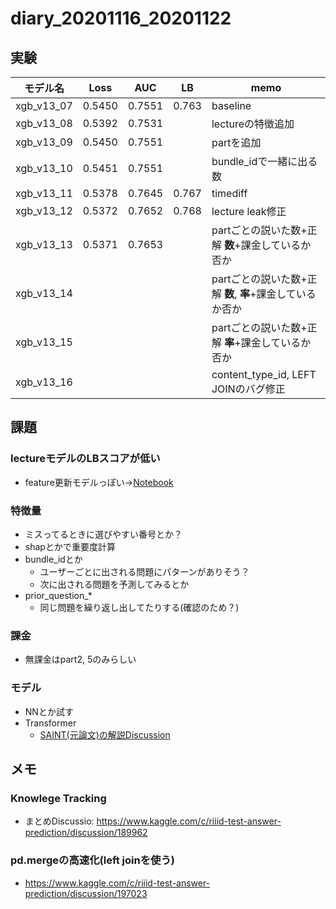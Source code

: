 # diary_20201116_20201122
## 実験
|モデル名|Loss|AUC|LB|memo|
|--|--|--|--|--|
|xgb_v13_07|0.5450|0.7551|0.763|baseline|
|xgb_v13_08|0.5392|0.7531||lectureの特徴追加|
|xgb_v13_09|0.5450|0.7551||partを追加|
|xgb_v13_10|0.5451|0.7551||bundle_idで一緒に出る数|
|xgb_v13_11|0.5378|0.7645|0.767|timediff|
|xgb_v13_12|0.5372|0.7652|0.768|lecture leak修正|
|xgb_v13_13|0.5371|0.7653||partごとの説いた数+正解 __数__+課金しているか否か|
|xgb_v13_14||||partごとの説いた数+正解 __数__, __率__+課金しているか否か|
|xgb_v13_15||||partごとの説いた数+正解 __率__+課金しているか否か|
|xgb_v13_16||||content_type_id, LEFT JOINのバグ修正|


## 課題
### lectureモデルのLBスコアが低い
- feature更新モデルっぽい→[Notebook](https://www.kaggle.com/its7171/lgbm-with-loop-feature-engineering)

### 特徴量
- ミスってるときに選びやすい番号とか？
- shapとかで重要度計算
- bundle_idとか
  - ユーザーごとに出される問題にパターンがありそう？
  - 次に出される問題を予測してみるとか
- prior_question_*
  - 同じ問題を繰り返し出してたりする(確認のため？)

### 課金
- 無課金はpart2, 5のみらしい

### モデル
- NNとか試す
- Transformer
  - [SAINT(元論文)の解説Discussion](https://www.kaggle.com/c/riiid-test-answer-prediction/discussion/195632)

## メモ

### Knowlege Tracking
- まとめDiscussio: https://www.kaggle.com/c/riiid-test-answer-prediction/discussion/189962

### pd.mergeの高速化(left joinを使う)
- https://www.kaggle.com/c/riiid-test-answer-prediction/discussion/197023
